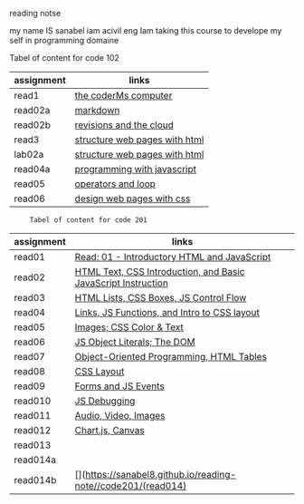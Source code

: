 reading notse


my name IS sanabel iam acivil eng Iam taking this course to develope my self in programming domaine 

Tabel of content for code 102



 | assignment  |             links                              |
 | ------------|------------------------------------------------|
 |  read1      |   [the coderMs computer](read1)                |
 |  read02a    |   [markdown](read02a)                          |
 |  read02b    |   [revisions and the cloud](read02b)           |
 |  read3      |   [structure web pages with html](read3)       |
 |  lab02a     |   [structure web pages with html](lab02a)      |
 |  read04a    |   [programming with javascript ](read04a)      | 
 |  read05     |   [operators and loop](read05)                 |
 |  read06     |   [design web pages with css](read06)          |



         Tabel of content for code 201

 
 | assignment  |   links                                                                                                              | 
 |-------------|--------------------------------------------------------------------------------------------------------------------  |
 |  read01     |   [Read: 01 - Introductory HTML and JavaScript](https://sanabel8.github.io/reading-note//code201/read01)             |
 |  read02     |   [HTML Text, CSS Introduction, and Basic JavaScript Instruction](https://sanabel8.github.io/reading-note//read02)   |
 |  read03     |   [HTML Lists, CSS Boxes, JS Control Flow](https://sanabel8.github.io/reading-note//code201/read03)                  |
 |  read04     |   [Links, JS Functions, and Intro to CSS layout](https://sanabel8.github.io/reading-note//code201/read04)            |
 |  read05     |   [Images; CSS Color & Text](https://sanabel8.github.io/reading-note//code201/read05)                                |
 |  read06     |   [JS Object Literals; The DOM](https://sanabel8.github.io/reading-note//code201/read06)                             | 
 |  read07     |   [Object-Oriented Programming, HTML Tables](https://sanabel8.github.io/reading-note//code201/read07)                |
 |  read08     |   [ CSS Layout](https://sanabel8.github.io/reading-note//code201/read08)                                             |
 |  read09     |   [Forms and JS Events](https://sanabel8.github.io/reading-note//code201/read09)                                     | 
 |  read010    |   [JS Debugging](https://sanabel8.github.io/reading-note//code201/read010)                                           |
 |  read011    |   [Audio, Video, Images](https://sanabel8.github.io/reading-note//code201/read011)                                   |
 |  read012    |   [ Chart.js, Canvas](https://sanabel8.github.io/reading-note//code201/read012)                                      | 
 |  read013    |   [](https://sanabel8.github.io/reading-note//code201/read013)                                                       |
 |  read014a   |   [](https://sanabel8.github.io/reading-note//code201/read014a)                                                      |
 |  read014b   |   [](https://sanabel8.github.io/reading-note//code201/(read014)                                                      | |                                                                                                                                              | 
                                                    